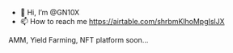 - 👋 Hi, I’m @GN10X
- 📫 How to reach me https://airtable.com/shrbmKlhoMpgIslJX

AMM, Yield Farming, NFT platform soon...

<!---
GN10X/GN10X is a ✨ special ✨ repository because its `README.md` (this file) appears on your GitHub profile.
You can click the Preview link to take a look at your changes.
--->
